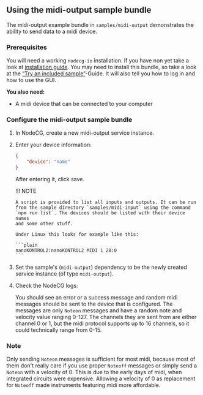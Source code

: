 ## Using the midi-output sample bundle

The midi-output example bundle in `samples/midi-output` demonstrates the ability
to send data to a midi device.

### Prerequisites

You will need a working `nodecg-io` installation. If you have non yet take a
look at [installation guide](../getting_started/install.md). You may need to
install this bundle, so take a look at the
[“Try an included sample”](../getting_started/try_example_bundle.md)-Guide. It
will also tell you how to log in and how to use the GUI.

**You also need:**

-   A midi device that can be connected to your computer

### Configure the midi-output sample bundle

1.  In NodeCG, create a new midi-output service instance.

2.  Enter your device information:

    ```json
    {
        "device": "name"
    }
    ```

    After entering it, click save.

    !!! NOTE

        A script is provided to list all inputs and outputs. It can be run
        from the sample directory `samples/midi-input` using the command
        `npm run list`. The devices should be listed with their device names
        and some other stuff.

        Under Linux this looks for example like this:

        ```plain
        nanoKONTROL2:nanoKONTROL2 MIDI 1 28:0
        ```

3.  Set the sample's (`midi-output`) dependency to be the newly created service
    instance (of type `midi-output`).

4.  Check the NodeCG logs:

    You should see an error or a success message and random midi messages should
    be sent to the device that is configured. The messages are only `Noteon`
    messages and have a random note and velocity value ranging 0-127. The
    channels they are sent from are either channel 0 or 1, but the midi protocol
    supports up to 16 channels, so it could technically range from 0-15.

### Note

Only sending `Noteon` messages is sufficient for most midi, because most of them
don't really care if you use proper `Noteoff` messages or simply send a `Noteon`
with a velocity of 0. This is due to the early days of midi, when integrated
circuits were expensive. Allowing a velocity of 0 as replacement for `Noteoff`
made instruments featuring midi more affordable.

